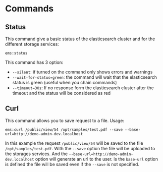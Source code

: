 # Commands

## Status

This command give a basic status of the elasticsearch cluster and for the different storage services:

```
ems:status
```

This command has 3 option:

 - `--silent`: if turned on the command only shows errors and warnings
 - `--wait-for-status=green`: the command will wait that the elasticsearch status is green (useful when you chain commands)
 - `--timeout=30s`: If no response form the elasticsearch cluster after the timeout and the status will be considered as red

## Curl

This command allows you to save request to a file. Usage: 

```
ems:curl /public/view/54 /opt/samples/test.pdf --save --base-url=http://demo-admin-dev.localhost
```

In this example the request `/public/view/54` will be saved to the file `/opt/samples/test.pdf`. With the `--save` option the file will be uploaded to the storages services. And the `--base-url=http://demo-admin-dev.localhost` option will generate an url to the user. Is the `base-url` option is defined the file will be saved even if the `--save` is not specified.   